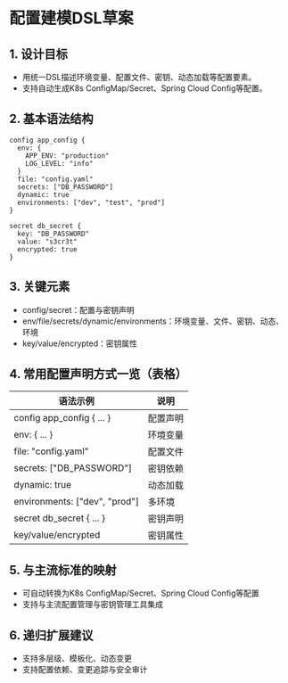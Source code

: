 # 配置建模DSL草案

## 1. 设计目标

- 用统一DSL描述环境变量、配置文件、密钥、动态加载等配置要素。
- 支持自动生成K8s ConfigMap/Secret、Spring Cloud Config等配置。

## 2. 基本语法结构

```dsl
config app_config {
  env: {
    APP_ENV: "production"
    LOG_LEVEL: "info"
  }
  file: "config.yaml"
  secrets: ["DB_PASSWORD"]
  dynamic: true
  environments: ["dev", "test", "prod"]
}

secret db_secret {
  key: "DB_PASSWORD"
  value: "s3cr3t"
  encrypted: true
}
```

## 3. 关键元素

- config/secret：配置与密钥声明
- env/file/secrets/dynamic/environments：环境变量、文件、密钥、动态、环境
- key/value/encrypted：密钥属性

## 4. 常用配置声明方式一览（表格）

| 语法示例                                      | 说明           |
|-----------------------------------------------|----------------|
| config app_config { ... }                     | 配置声明       |
| env: { ... }                                 | 环境变量       |
| file: "config.yaml"                          | 配置文件       |
| secrets: ["DB_PASSWORD"]                     | 密钥依赖       |
| dynamic: true                                | 动态加载       |
| environments: ["dev", "prod"]                | 多环境         |
| secret db_secret { ... }                      | 密钥声明       |
| key/value/encrypted                           | 密钥属性       |

## 5. 与主流标准的映射

- 可自动转换为K8s ConfigMap/Secret、Spring Cloud Config等配置
- 支持与主流配置管理与密钥管理工具集成

## 6. 递归扩展建议

- 支持多层级、模板化、动态变更
- 支持配置依赖、变更追踪与安全审计
